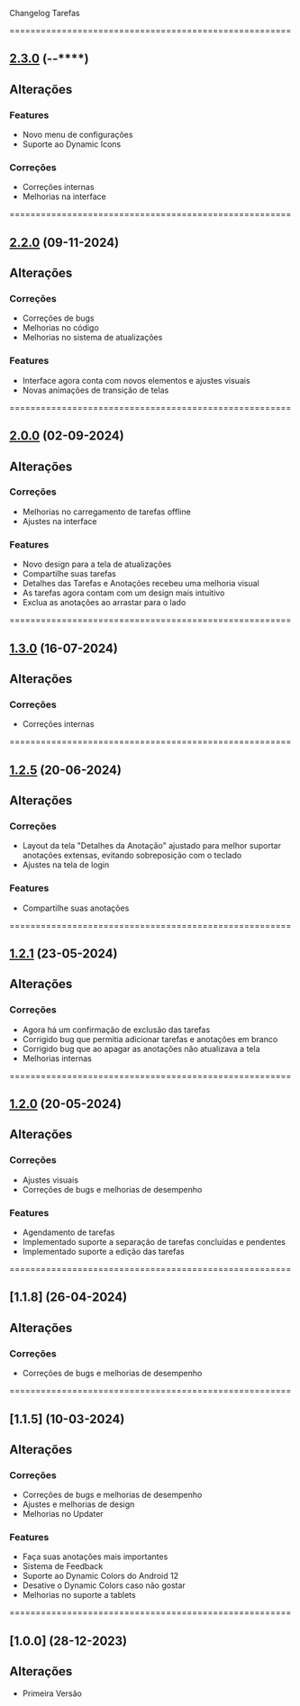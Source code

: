 Changelog Tarefas

======================================================

## [2.3.0](https://github.com/hendrilmendes/Tarefas/compare/2.2.0..2.3.0) (**-**-****)

## Alterações

### Features

- Novo menu de configurações
- Suporte ao Dynamic Icons

### Correções

- Correções internas
- Melhorias na interface

======================================================

## [2.2.0](https://github.com/hendrilmendes/Tarefas/compare/2.0.0..2.2.0) (09-11-2024)

## Alterações

### Correções

- Correções de bugs
- Melhorias no código
- Melhorias no sistema de atualizações

### Features

- Interface agora conta com novos elementos e ajustes visuais
- Novas animações de transição de telas

======================================================

## [2.0.0](https://github.com/hendrilmendes/Tarefas/compare/1.3.0..2.0.0) (02-09-2024)

## Alterações

### Correções

- Melhorias no carregamento de tarefas offline
- Ajustes na interface

### Features

- Novo design para a tela de atualizações
- Compartilhe suas tarefas
- Detalhes das Tarefas e Anotações recebeu uma melhoria visual
- As tarefas agora contam com um design mais intuitivo
- Exclua as anotações ao arrastar para o lado

======================================================

## [1.3.0](https://github.com/hendrilmendes/Tarefas/compare/1.2.5..1.3.0) (16-07-2024)

## Alterações

### Correções

- Correções internas

======================================================

## [1.2.5](https://github.com/hendrilmendes/Tarefas/compare/1.2.1..1.2.5) (20-06-2024)

## Alterações

### Correções

- Layout da tela "Detalhes da Anotação" ajustado para melhor suportar anotações extensas, evitando sobreposição com o teclado
- Ajustes na tela de login

### Features

- Compartilhe suas anotações

======================================================

## [1.2.1](https://github.com/hendrilmendes/Tarefas/compare/1.2.0..1.2.1) (23-05-2024)

## Alterações

### Correções

- Agora há um confirmação de exclusão das tarefas
- Corrigido bug que permitia adicionar tarefas e anotações em branco
- Corrigido bug que ao apagar as anotações não atualizava a tela
- Melhorias internas

======================================================

## [1.2.0](https://github.com/hendrilmendes/Tarefas/compare/1.1.8..1.2.0) (20-05-2024)

## Alterações

### Correções

- Ajustes visuais
- Correções de bugs e melhorias de desempenho

### Features

- Agendamento de tarefas
- Implementado suporte a separação de tarefas concluídas e pendentes
- Implementado suporte a edição das tarefas

======================================================

## [1.1.8] (26-04-2024)

## Alterações

### Correções

- Correções de bugs e melhorias de desempenho

======================================================

## [1.1.5] (10-03-2024)

## Alterações

### Correções

- Correções de bugs e melhorias de desempenho
- Ajustes e melhorias de design
- Melhorias no Updater

### Features

- Faça suas anotações mais importantes
- Sistema de Feedback
- Suporte ao Dynamic Colors do Android 12
- Desative o Dynamic Colors caso não gostar
- Melhorias no suporte a tablets

======================================================

## [1.0.0] (28-12-2023)

## Alterações

- Primeira Versão
